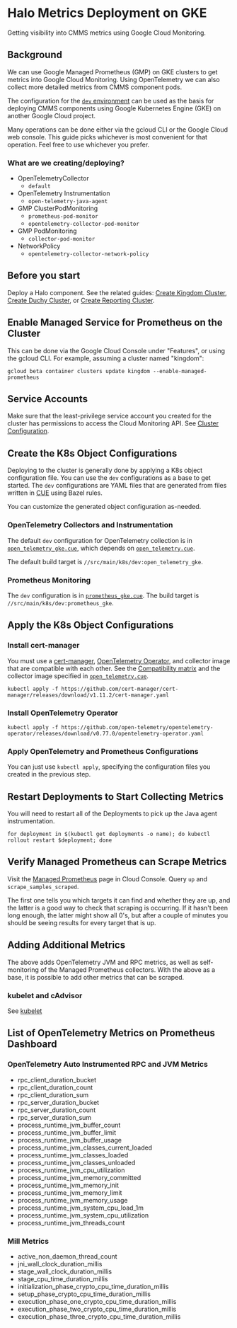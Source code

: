 # Halo Metrics Deployment on GKE

Getting visibility into CMMS metrics using Google Cloud Monitoring.

## Background

We can use Google Managed Prometheus (GMP) on GKE clusters to get metrics into
Google Cloud Monitoring. Using OpenTelemetry we can also collect more detailed
metrics from CMMS component pods.

The configuration for the [`dev` environment](../../src/main/k8s/dev) can be
used as the basis for deploying CMMS components using Google Kubernetes Engine
(GKE) on another Google Cloud project.

Many operations can be done either via the gcloud CLI or the Google Cloud web
console. This guide picks whichever is most convenient for that operation. Feel
free to use whichever you prefer.

### What are we creating/deploying?

*   OpenTelemetryCollector
    *   `default`
*   OpenTelemetry Instrumentation
    *   `open-telemetry-java-agent`
*   GMP ClusterPodMonitoring
    *   `prometheus-pod-monitor`
    *   `opentelemetry-collector-pod-monitor`
*   GMP PodMonitoring
    *   `collector-pod-monitor`
*   NetworkPolicy
    *   `opentelemetry-collector-network-policy`

## Before you start

Deploy a Halo component. See the related guides:
[Create Kingdom Cluster](kingdom-deployment.md),
[Create Duchy Cluster](duchy-deployment.md), or
[Create Reporting Cluster](reporting-server-deployment.md).

## Enable Managed Service for Prometheus on the Cluster

This can be done via the Google Cloud Console under "Features", or using the
gcloud CLI. For example, assuming a cluster named "kingdom":

```shell
gcloud beta container clusters update kingdom --enable-managed-prometheus
```

## Service Accounts

Make sure that the least-privilege service account you created for the cluster
has permissions to access the Cloud Monitoring API. See
[Cluster Configuration](cluster-config.md#cluster-service-account).

## Create the K8s Object Configurations

Deploying to the cluster is generally done by applying a K8s object
configuration file. You can use the `dev` configurations as a base to get
started. The `dev` configurations are YAML files that are generated from files
written in [CUE](https://cuelang.org/) using Bazel rules.

You can customize the generated object configuration as-needed.

### OpenTelemetry Collectors and Instrumentation

The default `dev` configuration for OpenTelemetry collection is in
[`open_telemetry_gke.cue`](../../src/main/k8s/dev/open_telemetry_gke.cue), which
depends on [`open_telemetry.cue`](../../src/main/k8s/open_telemetry.cue).

The default build target is `//src/main/k8s/dev:open_telemetry_gke`.

### Prometheus Monitoring

The `dev` configuration is in
[`prometheus_gke.cue`](../../src/main/k8s/dev/prometheus_gke.cue). The build
target is `//src/main/k8s/dev:prometheus_gke`.

## Apply the K8s Object Configurations

### Install cert-manager

You must use a [cert-manager](https://github.com/cert-manager/cert-manager/),
[OpenTelemetry Operator](https://github.com/open-telemetry/opentelemetry-operator/),
and collector image that are compatible with each other. See the
[Compatibility matrix](https://github.com/open-telemetry/opentelemetry-operator#compatibility-matrix)
and the collector image specified in
[`open_telemetry.cue`](../../src/main/k8s/open_telemetry.cue).

```shell
kubectl apply -f https://github.com/cert-manager/cert-manager/releases/download/v1.11.2/cert-manager.yaml
```

### Install OpenTelemetry Operator

```shell
kubectl apply -f https://github.com/open-telemetry/opentelemetry-operator/releases/download/v0.77.0/opentelemetry-operator.yaml
```

### Apply OpenTelemetry and Prometheus Configurations

You can just use `kubectl apply`, specifying the configuration files you created
in the previous step.

## Restart Deployments to Start Collecting Metrics

You will need to restart all of the Deployments to pick up the Java agent
instrumentation.

```shell
for deployment in $(kubectl get deployments -o name); do kubectl rollout restart $deployment; done
```

## Verify Managed Prometheus can Scrape Metrics

Visit the
[Managed Prometheus](https://console.cloud.google.com/monitoring/prometheus)
page in Cloud Console. Query `up` and `scrape_samples_scraped`.

The first one tells you which targets it can find and whether they are up, and
the latter is a good way to check that scraping is occurring. If it hasn't been
long enough, the latter might show all 0's, but after a couple of minutes you
should be seeing results for every target that is up.

## Adding Additional Metrics

The above adds OpenTelemetry JVM and RPC metrics, as well as self-monitoring of
the Managed Prometheus collectors. With the above as a base, it is possible to
add other metrics that can be scraped.

### kubelet and cAdvisor

See
[kubelet](https://cloud.google.com/stackdriver/docs/managed-prometheus/setup-managed#kubelet-metrics)

## List of OpenTelemetry Metrics on Prometheus Dashboard

### OpenTelemetry Auto Instrumented RPC and JVM Metrics

-   rpc_client_duration_bucket
-   rpc_client_duration_count
-   rpc_client_duration_sum
-   rpc_server_duration_bucket
-   rpc_server_duration_count
-   rpc_server_duration_sum
-   process_runtime_jvm_buffer_count
-   process_runtime_jvm_buffer_limit
-   process_runtime_jvm_buffer_usage
-   process_runtime_jvm_classes_current_loaded
-   process_runtime_jvm_classes_loaded
-   process_runtime_jvm_classes_unloaded
-   process_runtime_jvm_cpu_utilization
-   process_runtime_jvm_memory_committed
-   process_runtime_jvm_memory_init
-   process_runtime_jvm_memory_limit
-   process_runtime_jvm_memory_usage
-   process_runtime_jvm_system_cpu_load_1m
-   process_runtime_jvm_system_cpu_utilization
-   process_runtime_jvm_threads_count

### Mill Metrics

-   active_non_daemon_thread_count
-   jni_wall_clock_duration_millis
-   stage_wall_clock_duration_millis
-   stage_cpu_time_duration_millis
-   initialization_phase_crypto_cpu_time_duration_millis
-   setup_phase_crypto_cpu_time_duration_millis
-   execution_phase_one_crypto_cpu_time_duration_millis
-   execution_phase_two_crypto_cpu_time_duration_millis
-   execution_phase_three_crypto_cpu_time_duration_millis
